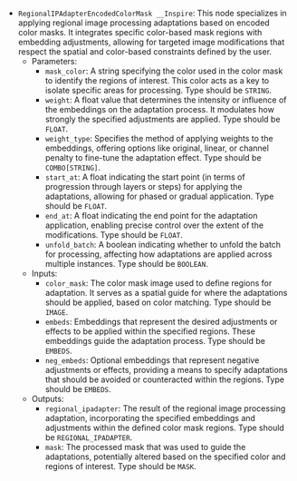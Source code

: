 - `RegionalIPAdapterEncodedColorMask __Inspire`: This node specializes in applying regional image processing adaptations based on encoded color masks. It integrates specific color-based mask regions with embedding adjustments, allowing for targeted image modifications that respect the spatial and color-based constraints defined by the user.
    - Parameters:
        - `mask_color`: A string specifying the color used in the color mask to identify the regions of interest. This color acts as a key to isolate specific areas for processing. Type should be `STRING`.
        - `weight`: A float value that determines the intensity or influence of the embeddings on the adaptation process. It modulates how strongly the specified adjustments are applied. Type should be `FLOAT`.
        - `weight_type`: Specifies the method of applying weights to the embeddings, offering options like original, linear, or channel penalty to fine-tune the adaptation effect. Type should be `COMBO[STRING]`.
        - `start_at`: A float indicating the start point (in terms of progression through layers or steps) for applying the adaptations, allowing for phased or gradual application. Type should be `FLOAT`.
        - `end_at`: A float indicating the end point for the adaptation application, enabling precise control over the extent of the modifications. Type should be `FLOAT`.
        - `unfold_batch`: A boolean indicating whether to unfold the batch for processing, affecting how adaptations are applied across multiple instances. Type should be `BOOLEAN`.
    - Inputs:
        - `color_mask`: The color mask image used to define regions for adaptation. It serves as a spatial guide for where the adaptations should be applied, based on color matching. Type should be `IMAGE`.
        - `embeds`: Embeddings that represent the desired adjustments or effects to be applied within the specified regions. These embeddings guide the adaptation process. Type should be `EMBEDS`.
        - `neg_embeds`: Optional embeddings that represent negative adjustments or effects, providing a means to specify adaptations that should be avoided or counteracted within the regions. Type should be `EMBEDS`.
    - Outputs:
        - `regional_ipadapter`: The result of the regional image processing adaptation, incorporating the specified embeddings and adjustments within the defined color mask regions. Type should be `REGIONAL_IPADAPTER`.
        - `mask`: The processed mask that was used to guide the adaptations, potentially altered based on the specified color and regions of interest. Type should be `MASK`.
